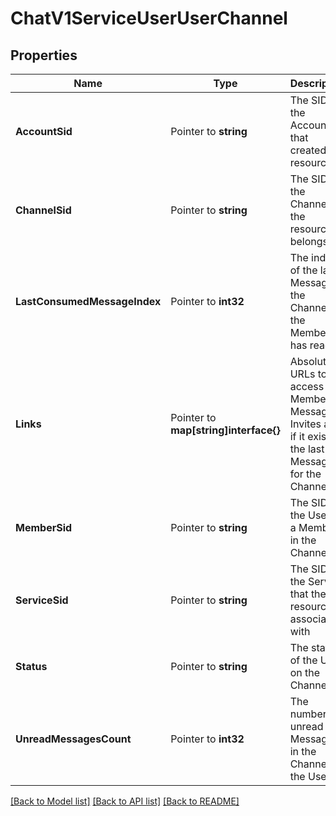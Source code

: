 # ChatV1ServiceUserUserChannel

## Properties
Name | Type | Description | Notes
------------ | ------------- | ------------- | -------------
**AccountSid** | Pointer to **string** | The SID of the Account that created the resource |
**ChannelSid** | Pointer to **string** | The SID of the Channel the resource belongs to |
**LastConsumedMessageIndex** | Pointer to **int32** | The index of the last Message in the Channel the Member has read |
**Links** | Pointer to **map[string]interface{}** | Absolute URLs to access the Members, Messages , Invites and, if it exists, the last Message for the Channel |
**MemberSid** | Pointer to **string** | The SID of the User as a Member in the Channel |
**ServiceSid** | Pointer to **string** | The SID of the Service that the resource is associated with |
**Status** | Pointer to **string** | The status of the User on the Channel |
**UnreadMessagesCount** | Pointer to **int32** | The number of unread Messages in the Channel for the User |

[[Back to Model list]](../README.md#documentation-for-models) [[Back to API list]](../README.md#documentation-for-api-endpoints) [[Back to README]](../README.md)


